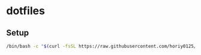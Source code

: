 # dotfiles

## Setup

```sh
/bin/bash -c "$(curl -fsSL https://raw.githubusercontent.com/horiy0125/dotfiles/main/setup.sh)"
```
